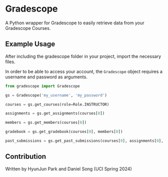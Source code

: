 # Gradescope
A Python wrapper for Gradescope to easily retrieve data from your Gradescope Courses.

## Example Usage

After including the gradescope folder in your project, import the necessary files.

In order to be able to access your account, the `Gradescope` object requires a username and password as arguments.

```py
from gradescope import Gradescope

gs = Gradescope('my_username', 'my_password')

courses = gs.get_courses(role=Role.INSTRUCTOR)

assignments = gs.get_assignments(courses[0])

members = gs.get_members(courses[0])

gradebook = gs.get_gradebook(courses[0], members[0])

past_submissions = gs.get_past_submissions(courses[0], assignments[0], members[0])
```

## Contribution
Written by HyunJun Park and Daniel Song (UCI Spring 2024)
